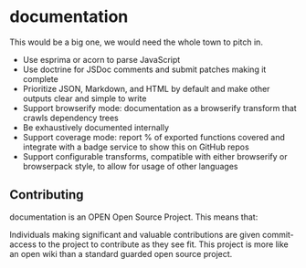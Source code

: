 # documentation

This would be a big one, we would need the whole town to pitch in.

* Use esprima or acorn to parse JavaScript
* Use doctrine for JSDoc comments and submit patches making it complete
* Prioritize JSON, Markdown, and HTML by default and make other outputs
  clear and simple to write
* Support browserify mode: documentation as a browserify transform
  that crawls dependency trees
* Be exhaustively documented internally
* Support coverage mode: report % of exported functions covered and integrate
  with a badge service to show this on GitHub repos
* Support configurable transforms, compatible with either browserify or browserpack
  style, to allow for usage of other languages

## Contributing

documentation is an OPEN Open Source Project. This means that:

Individuals making significant and valuable contributions are given
commit-access to the project to contribute as they see fit. This
project is more like an open wiki than a standard guarded open source project.
